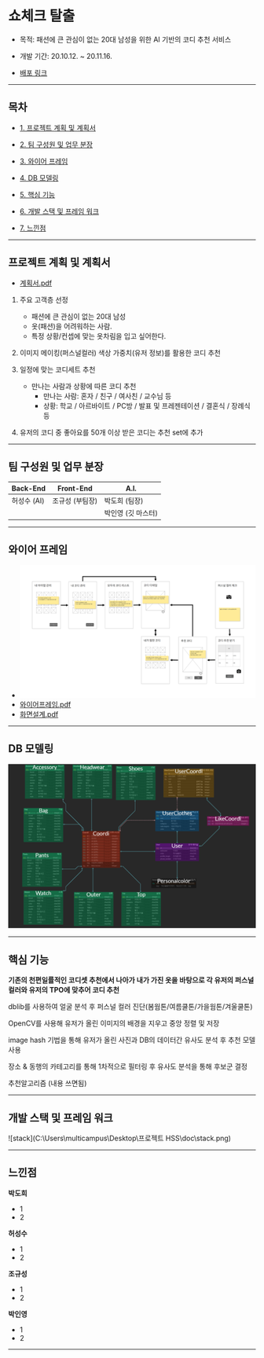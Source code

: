 # 쇼체크 탈출

- 목적: 패션에 큰 관심이 없는 20대 남성을 위한 AI 기반의 코디 추천 서비스

- 개발 기간: 20.10.12. ~ 20.11.16.

- [배포 링크](https://k3d205.p.ssafy.io/swagger/)

  

---



## 목차

- [1. 프로젝트 계획 및 계획서](#프로젝트-계획-및-계획서)

- [2. 팀 구성원 및 업무 분장](#팀-구성원-및-업무-분장)

- [3. 와이어 프레임](#와이어-프레임)
- [4. DB 모델링](#DB-모델링)
- [5. 핵심 기능](#핵심-기능)
- [6. 개발 스택 및 프레임 워크](#개발-스택-및-프레임-워크)
- [7. 느낀점](#느낀점)



---



## 프로젝트 계획 및 계획서

- [계획서.pdf](doc/계획서.pdf) 

1. 주요 고객층 선정 
   - 패션에 큰 관심이 없는 20대 남성
   - 옷(패션)을 어려워하는 사람.
   - 특정 상황/컨셉에 맞는 옷차림을 입고 싶어한다.
   
2. 이미지 메이킹(퍼스널컬러) 색상 가중치(유저 정보)를 활용한 코디 추천

3. 일정에 맞는 코디세트 추천
   - 만나는 사람과 상황에 따른 코디 추천
     - 만나는 사람: 혼자 / 친구 / 여사친 / 교수님 등
     - 상황: 학교 / 아르바이트 / PC방 / 발표 및 프레젠테이션 /  결혼식 / 장례식 등
   
4. 유저의 코디 중 좋아요를 50개 이상 받은 코디는 추천 set에 추가

   

---



## 팀 구성원 및 업무 분장

| Back-End    | Front-End       | A.I.               |
| ----------- | --------------- | ------------------ |
| 허성수 (AI) | 조규성 (부팀장) | 박도희 (팀장)      |
|             |                 | 박인영 (깃 마스터) |



---



## 와이어 프레임

- ![wireframe_flow](doc/wireframe_flow.png)
- [와이어프레임.pdf](doc/와이어프레임.pdf) 
- [화면설계.pdf](doc/화면설계.pdf) 



---



## DB 모델링

![HSS_ERD](doc/HSS_ERD.png)



---



## 핵심 기능

**기존의 천편일률적인 코디셋 추천에서 나아가 내가 가진 옷을 바탕으로 각 유저의 퍼스널컬러와 유저의 TPO에 맞추어 코디 추천**

dblib를 사용하여 얼굴 분석 후 퍼스널 컬러 진단(봄웜톤/여름쿨톤/가을웜톤/겨울쿨톤)

OpenCV를 사용해 유저가 올린 이미지의 배경을 지우고 중앙 정렬 및 저장

image hash 기법을 통해 유저가 올린 사진과 DB의 데이터간 유사도 분석 후 추천 모델사용

장소 & 동행의 카테고리를 통해 1차적으로 필터링 후 유사도 분석을 통해 후보군 결정

추천알고리즘 (내용 쓰면됨)

---



## 개발 스택 및 프레임 워크

![stack](C:\Users\multicampus\Desktop\프로젝트 HSS\doc\stack.png)

---




## 느낀점

**박도희**

- 1
- 2

**허성수**

- 1
- 2

**조규성**

- 1
- 2

**박인영**

- 1
- 2

---

